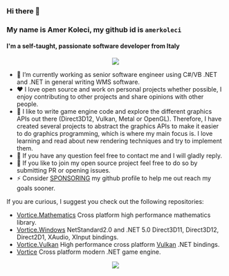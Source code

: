 ### Hi there 👋

### My name is Amer Koleci, my github id is `amerkoleci`

#### I'm a self-taught, passionate software developer from Italy

<p align="center">
    <img src="https://github-readme-stats.vercel.app/api?username=amerkoleci&show_icons=true&theme=dark"/>
</p>

- 🔭 I’m currently working as senior software engineer using C#/VB .NET and .NET in general writing WMS software.
- :heart: I love open source and work on personal projects whether possible, I enjoy contributing to other projects and share opinions with other people.
- :star2: I like to write game engine code and explore the different graphics APIs out there (Direct3D12, Vulkan, Metal or OpenGL). Therefore, I have created several projects to abstract the graphics APIs to make it easier to do graphics programming, which is where my main focus is. I love learning and read about new rendering techniques and try to implement them. 
- 💬 If you have any question feel free to contact me and I will gladly reply.
- 🤔 If you like to join my open source project feel free to do so by submitting PR or opening issues.
- ⚡ Consider [SPONSORING](https://github.com/sponsors/amerkoleci) my github profile to help me out reach my goals sooner.

If you are curious, I suggest you check out the following repositories:

- [Vortice.Mathematics](https://github.com/amerkoleci/Vortice.Mathematics) Cross platform high performance mathematics library.
- [Vortice.Windows](https://github.com/amerkoleci/Vortice.Windows) NetStandard2.0 and .NET 5.0 Direct3D11, Direct3D12, Direct2D1, XAudio, XInput bindings.
- [Vortice.Vulkan](https://github.com/amerkoleci/Vortice.Vulkan) High performance cross platform [Vulkan](https://www.khronos.org/vulkan/) .NET bindings.
- [Vortice](https://github.com/amerkoleci/vortice) Cross platform modern .NET game engine.

<p align="center">
    <img src="https://github-readme-stats.vercel.app/api/top-langs/?username=amerkoleci&theme=dark&langs_count=10&layout=compact")
</p>
